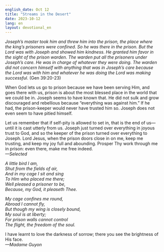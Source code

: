```yaml
---
english_date: Oct 12
title: "Streams in the Desert"
date: 2023-10-12
lang: en
layout: devotional_en
---
```





<p>

</p>

<p class="p1"><i>Joseph’s master took him and threw him into the prison, the place where the king’s prisoners were confined. So he was there in the prison. But the Lord was with Joseph and showed him kindness. He granted him favor in the sight of the prison warden. The warden put all the prisoners under Joseph’s care. He was in charge of whatever they were doing. The warden did not concern himself with anything that was in Joseph’s care because the Lord was with him and whatever he was doing the Lord was making successful</i>. (Gen 39:20-23)

</p>

<p class="p1">When God lets us go to prison because we have been serving Him, and goes there with us, prison is about the most blessed place in the world that we could be in. Joseph seems to have known that. He did not sulk and grow discouraged and rebellious because “everything was against him.” If he had, the prison-keeper would never have trusted him so. Joseph does not even seem to have pitied himself.

</p>

<p class="p1">Let us remember that if self-pity is allowed to set in, that is the end of us—until it is cast utterly from us. Joseph just turned over everything in joyous trust to God, and so the keeper of the prison turned over everything to Joseph. Lord Jesus, when the prison doors close in on me, keep me trusting, and keep my joy full and abounding. Prosper Thy work through me in prison: even there, make me free indeed.<br/> <em>—Selected</em>

</p>

<p class="p1"><em>A little bird I am,<br/> Shut from the fields of air,<br/> And in my cage I sit and sing<br/> To Him who placed me there;<br/> Well pleased a prisoner to be,<br/> Because, my God, it pleaseth Thee.</em>

</p>

<p class="p1"><em>My cage confines me round,<br/> Abroad I cannot fly,<br/> But though my wing is closely bound,<br/> My soul is at liberty;<br/> For prison walls cannot control<br/> The flight, the freedom of the soul.</em>

</p>

<p class="p1">I have learnt to love the darkness of sorrow; there you see the brightness of His face.<br/> <em>—Madame Guyon</em>

</p>

<p></p>